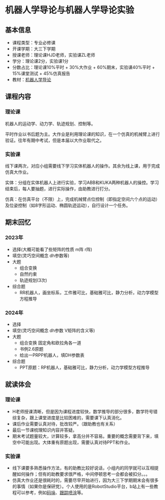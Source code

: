 # 机器人学导论与机器人学导论实验

## 基本信息

- 课程类型：专业必修课
- 开课学期：大三下学期
- 授课老师：理论课HJD老师，实验课ZL老师
- 学分：理论课2分，实验课1分
- 分数占比：理论课10%平时 + 30%大作业 + 60%期末，实验课40%平时 + 15%课堂测试 + 45%仿真报告
- 教材：[机器人学导论](https://zh.z-library.rs/book/5747053/4bbcdd/%E6%9C%BA%E5%99%A8%E4%BA%BA%E5%AD%A6%E5%AF%BC%E8%AE%BA%E5%8E%9F%E4%B9%A6%E7%AC%AC4%E7%89%88.html)

## 课程内容

### 理论课

机器人的运动学、动力学、轨迹规划、控制等。

平时作业以书后题为主。大作业是利用理论课的知识，在一个仿真的机械臂上进行验证。往年有期中考试，但是本届以大作业取代之。

### 实验课

线下课两次，对应小组需要线下学习实体机器人的操作。其余为线上课，用于完成仿真大作业。

实体：分组在实体机器人上进行实验，学习ABB和KUKA两种机器人的操控。学习结束后，每人要抽题，进行实际操作，由助教进行打分。

仿真：在仿真平台（不限）上，完成机械臂点位控制（即指定空间六个点的运动）及位姿控制（如8字形运动、椭圆轨迹运动），自行设计一个任务。

## 期末回忆

### 2023年

- 选择(大概可能看了些矩阵的性质 m阵 r阵)
- 填空(灵巧空间概念 dh参数等)
- 大题
  - 组合变换
  - 自然约束
  - 轨迹规划(3次)
- 综合题
  - RR机器人，画坐标系，工件雅可比，基础雅可比，静力分析，动力学模型方程推导

### 2024年

- 选择
- 填空(灵巧空间概念 dh参数 V矩阵的含义等)
- 大题
  - 组合变换 固定角和欧拉角各一道
  - 书例2.6原题
  - 给出一PRPP机器人，填DH参数表
- 综合题
  - PPT原题：RP机器人，基础雅可比，静力分析，动力学模型方程推导

## 就读体会

### 理论课

- H老师授课清晰，但是因为课程进度较快，数学推导的部分很多，数学符号错综复杂，跟上课堂进度是比较困难的，需要课下认真消化。
- 课后作业需要认真对待，批改较严。（跟助教也有关系）
- 最后一节课梳理知识内容并答疑。
- 期末考试题量较大，计算较多，拿高分并不容易。重要的概念需要背下来，填空中可能出现。大体重有原题出现，需要认真对待PPT和作业。

### 实验课

- 线下课要多熟悉操作方法，有的助教比较好说话，小组内的同学就可以互相提醒如何操作；但有的助教要求很严格，中间停顿思考一会都会被扣分。。。
- 仿真大作业还是很耗时的，需要尽早开始进行，因为大三下学期期末会有很多的事情（如果你是保研党）。个人使用的是RobotStudio平台，b站上有一些教程可以参考，例如[码垛](https://www.bilibili.com/video/BV18L411a7tZ)、[跟踪喷涂](https://www.bilibili.com/video/BV1ME411q7wy)等。
  